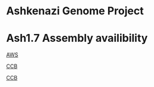 # Ashkenazi Genome Project

# Ash1.7 Assembly availibility

[AWS](https://ashkenazi-genome.s3.us-east-2.amazonaws.com/Ash1.7.fa.gz) 

[CCB](ftp://ftp.ccb.jhu.edu/pub/dpuiu/Homo_sapiens/Ash1.7/Ash1.7.fa.gz)

<a href="ftp://ftp.ccb.jhu.edu/pub/dpuiu/Homo_sapiens/Ash1.7/Ash1.7.fa.gz">CCB</a>
